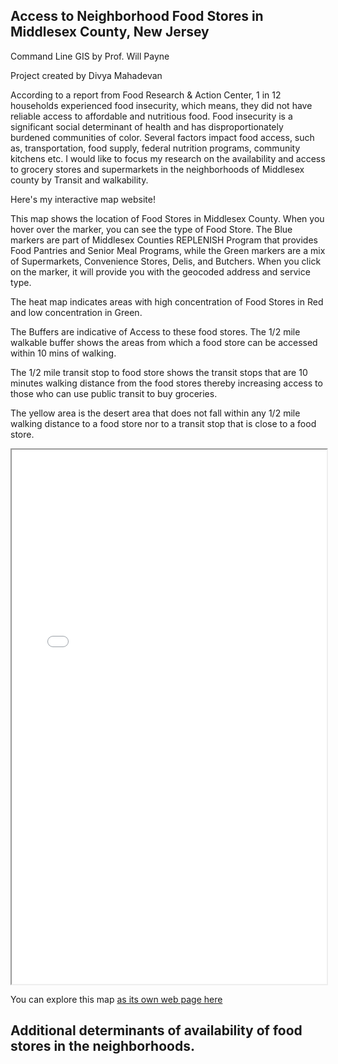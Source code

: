 ## Access to Neighborhood Food Stores in Middlesex County, New Jersey

Command Line GIS by Prof. Will Payne

Project created by Divya Mahadevan


According to a report from Food Research & Action Center, 1 in 12 households experienced food insecurity, which means, they did not have reliable access to affordable and nutritious food. Food insecurity is a significant social determinant of health and has disproportionately burdened communities of color. Several factors impact food access, such as, transportation, food supply, federal nutrition programs, community kitchens etc. I would like to focus my research on the availability and access to grocery stores and supermarkets in the neighborhoods of Middlesex county by Transit and walkability. 

Here's my interactive map website!

This map shows the location of Food Stores in Middlesex County. When you hover over the marker, you can see the type of Food Store. The Blue markers are part of  Middlesex Counties REPLENISH Program that provides Food Pantries and Senior Meal Programs, while the Green markers are a mix of Supermarkets, Convenience Stores, Delis, and Butchers. When you click on the marker, it will provide you with the geocoded address and service type.

The heat map indicates areas with high concentration of Food Stores in Red and low concentration in Green.

The Buffers are indicative of Access to these food stores. The 1/2 mile walkable buffer shows the areas from which a food store can be accessed within 10 mins of walking.

The 1/2 mile transit stop to food store shows the transit stops that are 10 minutes walking distance from the food stores thereby increasing access to those who can use public transit to buy groceries.

The yellow area is the desert area that does not fall within any 1/2 mile walking distance to a food store nor to a transit stop that is close to a food store. 

<iframe src="foodstore_interactive.html" height="855" width="100%"></iframe>

You can explore this map [as its own web page here](foodstore_interactive.html)

## Additional determinants of availability of food stores in the neighborhoods. 
